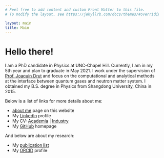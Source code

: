 ```yaml
---
# Feel free to add content and custom Front Matter to this file.
# To modify the layout, see https://jekyllrb.com/docs/themes/#overriding-theme-defaults

layout: main
title: Main
---
```

# Hello there!

I am a PhD candidate in Physics at UNC-Chapel Hill. Currently, I am in my 5th year
and plan to graduate in May 2021. I work under the supervision of [Prof. Joaquin
Drut](https://users.physics.unc.edu/~drut/public_html_UNC/) and focus on the
computational and analytical methods at the interface between quantum gases and
neutron matter system. I obtained my B.S. degree in Physics from Shangdong
University, China in 2015.

Below is a list of links for more details about me:

- [about me](/aboutme) page on this website
- My [LinkedIn](https://www.linkedin.com/in/yaqi-hou/) profile
- My CV: [Academia](CV/Yaqi-Hou-CV-Academia.pdf) | [Industry](CV/Yaqi-Hou-CV-Industry.pdf)
- My [GitHub](https://github.com/yaqihou) homepage

And below are about my research:

- My [publication list](/publications)
- My [ORCID](https://orcid.org/0000-0002-4810-4613) profile
